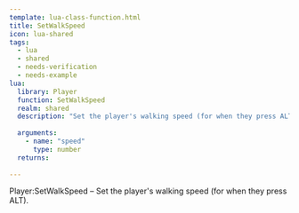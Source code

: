 ```yaml
---
template: lua-class-function.html
title: SetWalkSpeed
icon: lua-shared
tags:
  - lua
  - shared
  - needs-verification
  - needs-example
lua:
  library: Player
  function: SetWalkSpeed
  realm: shared
  description: "Set the player's walking speed (for when they press ALT)."
  
  arguments:
    - name: "speed"
      type: number
  returns:
    
---
```


<div class="lua__search__keywords">
Player:SetWalkSpeed &#x2013; Set the player's walking speed (for when they press ALT).
</div>
